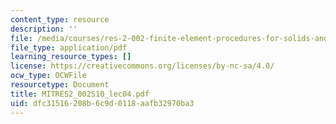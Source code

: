 ```yaml
---
content_type: resource
description: ''
file: /media/courses/res-2-002-finite-element-procedures-for-solids-and-structures-spring-2010/dfc31516208b6c9d0118aafb32970ba3_MITRES2_002S10_lec04.pdf
file_type: application/pdf
learning_resource_types: []
license: https://creativecommons.org/licenses/by-nc-sa/4.0/
ocw_type: OCWFile
resourcetype: Document
title: MITRES2_002S10_lec04.pdf
uid: dfc31516-208b-6c9d-0118-aafb32970ba3
---
```

